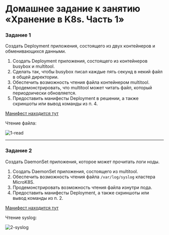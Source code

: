 # Домашнее задание к занятию «Хранение в K8s. Часть 1»

### Задание 1 

Создать Deployment приложения, состоящего из двух контейнеров и обменивающихся данными.

1. Создать Deployment приложения, состоящего из контейнеров busybox и multitool.
2. Сделать так, чтобы busybox писал каждые пять секунд в некий файл в общей директории.
3. Обеспечить возможность чтения файла контейнером multitool.
4. Продемонстрировать, что multitool может читать файл, который периодоически обновляется.
5. Предоставить манифесты Deployment в решении, а также скриншоты или вывод команды из п. 4.

[Манифест находится тут](tmp/microk8s-volumes/ep1/microk8s-volume-1.yml)

Чтение файла:

![1-read](https://github.com/malkops/nah/assets/44001733/03b7a990-5411-4ece-89f4-3b6a00a1c977)

------

### Задание 2

Создать DaemonSet приложения, которое может прочитать логи ноды.

1. Создать DaemonSet приложения, состоящего из multitool.
2. Обеспечить возможность чтения файла `/var/log/syslog` кластера MicroK8S.
3. Продемонстрировать возможность чтения файла изнутри пода.
4. Предоставить манифесты Deployment, а также скриншоты или вывод команды из п. 2.

[Манифест находится тут](tmp/microk8s-volumes/ep1/microk8s-volume-2.yml)

Чтение syslog:

![2-syslog](https://github.com/malkops/nah/assets/44001733/36a0c4e7-bf80-4137-ba02-7b455902236d)
